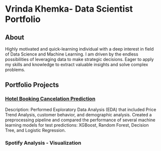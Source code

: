 # Vrinda Khemka- Data Scientist Portfolio 
## About
Highly motivated and quick-learning individual with a deep interest in field of Data Science and Machine Learning. I am driven by the endless possibilities of leveraging data to make strategic decisions. Eager to apply my skills and knowledge to extract valuable insights and solve complex problems.

## 

## Portfolio Projects

### [Hotel Booking Cancelation Prediction](https://github.com/VrindaKhemka/Portfolio-Projects/blob/main/Nutrition%20Analysis%20of%20McDonald's%20Menu.ipynb)

Description: Performed Exploratory Data Analysis (EDA) that included Price Trend Analysis, customer behavior, and demographic analysis. Created a preprocessing pipeline and compared the performance of several machine learning models for test predictions: XGBoost, Random Forest, Decision Tree, and Logistic Regression.


### Spotify Analysis - Visualization






